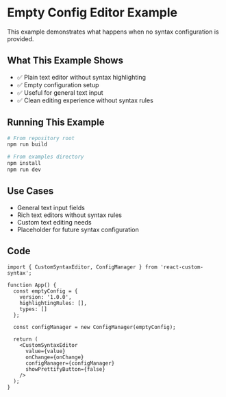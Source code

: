 # Empty Config Editor Example

This example demonstrates what happens when no syntax configuration is provided.

## What This Example Shows

- ✅ Plain text editor without syntax highlighting
- ✅ Empty configuration setup
- ✅ Useful for general text input
- ✅ Clean editing experience without syntax rules

## Running This Example

```bash
# From repository root
npm run build

# From examples directory
npm install
npm run dev
```

## Use Cases

- General text input fields
- Rich text editors without syntax rules
- Custom text editing needs
- Placeholder for future syntax configuration

## Code

```tsx
import { CustomSyntaxEditor, ConfigManager } from 'react-custom-syntax';

function App() {
  const emptyConfig = {
    version: '1.0.0',
    highlightingRules: [],
    types: []
  };
  
  const configManager = new ConfigManager(emptyConfig);

  return (
    <CustomSyntaxEditor
      value={value}
      onChange={onChange}
      configManager={configManager}
      showPrettifyButton={false}
    />
  );
}
```

